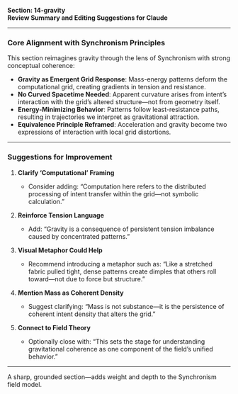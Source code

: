 **Section: 14-gravity**  
**Review Summary and Editing Suggestions for Claude**

---

### Core Alignment with Synchronism Principles

This section reimagines gravity through the lens of Synchronism with strong conceptual coherence:

- **Gravity as Emergent Grid Response**: Mass-energy patterns deform the computational grid, creating gradients in tension and resistance.
- **No Curved Spacetime Needed**: Apparent curvature arises from intent’s interaction with the grid’s altered structure—not from geometry itself.
- **Energy-Minimizing Behavior**: Patterns follow least-resistance paths, resulting in trajectories we interpret as gravitational attraction.
- **Equivalence Principle Reframed**: Acceleration and gravity become two expressions of interaction with local grid distortions.

---

### Suggestions for Improvement

1. **Clarify ‘Computational’ Framing**
   - Consider adding: “Computation here refers to the distributed processing of intent transfer within the grid—not symbolic calculation.”

2. **Reinforce Tension Language**
   - Add: “Gravity is a consequence of persistent tension imbalance caused by concentrated patterns.”

3. **Visual Metaphor Could Help**
   - Recommend introducing a metaphor such as: “Like a stretched fabric pulled tight, dense patterns create dimples that others roll toward—not due to force but structure.”

4. **Mention Mass as Coherent Density**
   - Suggest clarifying: “Mass is not substance—it is the persistence of coherent intent density that alters the grid.”

5. **Connect to Field Theory**
   - Optionally close with: “This sets the stage for understanding gravitational coherence as one component of the field’s unified behavior.”

---

A sharp, grounded section—adds weight and depth to the Synchronism field model.
